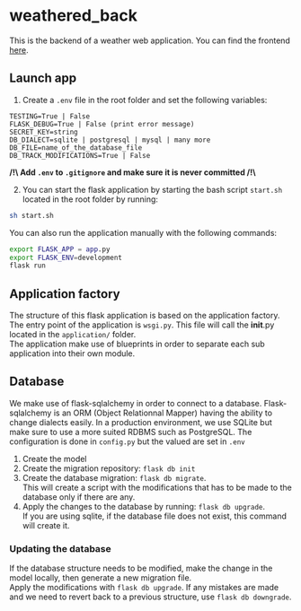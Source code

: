 # weathered_back

This is the backend of a weather web application. You can find the frontend [here](https://github.com/romain-ngo/weathered_front).

## Launch app

1. Create a `.env` file in the root folder and set the following variables: 

```.env
TESTING=True | False 
FLASK_DEBUG=True | False (print error message)
SECRET_KEY=string
DB_DIALECT=sqlite | postgresql | mysql | many more
DB_FILE=name_of_the_database_file
DB_TRACK_MODIFICATIONS=True | False
```
**/!\\ Add `.env` to `.gitignore` and make sure it is never committed /!\\**

2. You can start the flask application by starting the bash script `start.sh` located in the root folder by running:

```bash
sh start.sh
```

You can also run the application manually with the following commands:

```bash
export FLASK_APP = app.py
export FLASK_ENV=development
flask run
```

## Application factory

The structure of this flask application is based on the application factory.  
The entry point of the application is `wsgi.py`. This file will call the __init__.py located in the `application/` folder.  
The application make use of blueprints in order to separate each sub application into their own module.

## Database
We make use of flask-sqlalchemy in order to connect to a database. Flask-sqlalchemy is an ORM (Object Relationnal Mapper) having the ability to change dialects easily.
In a production environment, we use SQLite but make sure to use a more suited RDBMS such as PostgreSQL.
The configuration is done in `config.py` but the valued are set in `.env`

1. Create the model
2. Create the migration repository: `flask db init`
3. Create the database migration: `flask db migrate`.  
This will create a script with the modifications that has to be made to the database only if there are any.
4. Apply the changes to the database by running: `flask db upgrade`.  
If you are using sqlite, if the database file does not exist, this command will create it.

### Updating the database
If the database structure needs to be modified, make the change in the model locally, then generate a new migration file.  
Apply the modifications with `flask db upgrade`. If any mistakes are made and we need to revert back to a previous structure, use `flask db downgrade`.